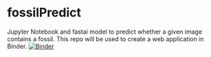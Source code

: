 # fossilPredict
Jupyter Notebook and fastai model to predict whether a given image contains a fossil. 
This repo will be used to create a web application in Binder. 
[![Binder](https://mybinder.org/badge_logo.svg)](https://mybinder.org/v2/gh/RoyMurphy99/fossilPredict/main?urlpath=%2Fvoila%2Frender%2F02_production-fossil-predict.ipynb)
